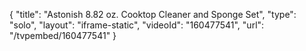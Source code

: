 {
    "title": "Astonish 8.82 oz. Cooktop Cleaner and Sponge Set",
    "type": "solo",
    "layout": "iframe-static",
    "videoId": "160477541",
    "url": "\/tvpembed\/160477541"
}